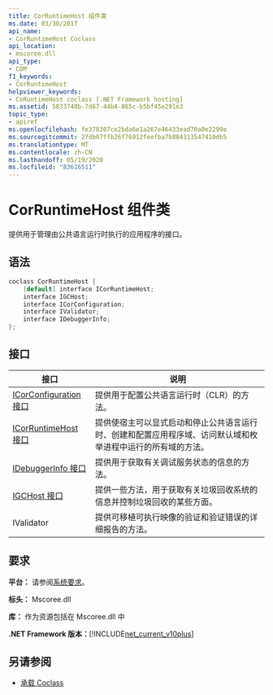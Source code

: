 ```yaml
---
title: CorRuntimeHost 组件类
ms.date: 03/30/2017
api_name:
- CorRuntimeHost Coclass
api_location:
- mscoree.dll
api_type:
- COM
f1_keywords:
- CorRuntimeHost
helpviewer_keywords:
- CoRuntimeHost coclass [.NET Framework hosting]
ms.assetid: 5833740b-7d67-44b4-865c-b5bf45e291e3
topic_type:
- apiref
ms.openlocfilehash: fe378307ce2bda6e1a267e46433ead70a0e2299e
ms.sourcegitcommit: 27db07ffb26f76912feefba7b884313547410db5
ms.translationtype: MT
ms.contentlocale: zh-CN
ms.lasthandoff: 05/19/2020
ms.locfileid: "83616511"
---
```

# <a name="corruntimehost-coclass"></a>CorRuntimeHost 组件类
提供用于管理由公共语言运行时执行的应用程序的接口。  
  
## <a name="syntax"></a>语法  
  
```cpp  
coclass CorRuntimeHost {  
    [default] interface ICorRuntimeHost;  
    interface IGCHost;  
    interface ICorConfiguration;  
    interface IValidator;  
    interface IDebuggerInfo;  
};  
```  
  
## <a name="interfaces"></a>接口  
  
|接口|说明|  
|---------------|-----------------|  
|[ICorConfiguration 接口](icorconfiguration-interface.md)|提供用于配置公共语言运行时（CLR）的方法。|  
|[ICorRuntimeHost 接口](icorruntimehost-interface.md)|提供使宿主可以显式启动和停止公共语言运行时、创建和配置应用程序域、访问默认域和枚举进程中运行的所有域的方法。|  
|[IDebuggerInfo 接口](idebuggerinfo-interface.md)|提供用于获取有关调试服务状态的信息的方法。|  
|[IGCHost 接口](igchost-interface.md)|提供一些方法，用于获取有关垃圾回收系统的信息并控制垃圾回收的某些方面。|  
|IValidator|提供可移植可执行映像的验证和验证错误的详细报告的方法。|  
  
## <a name="requirements"></a>要求  
 **平台：** 请参阅[系统要求](../../get-started/system-requirements.md)。  
  
 **标头：** Mscoree.dll  
  
 **库：** 作为资源包括在 Mscoree.dll 中  
  
 **.NET Framework 版本：**[!INCLUDE[net_current_v10plus](../../../../includes/net-current-v10plus-md.md)]  
  
## <a name="see-also"></a>另请参阅

- [承载 Coclass](hosting-coclasses.md)
